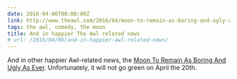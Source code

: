 ```yaml
---
date: 2016-04-06T00:00:00Z
link: http://www.theawl.com/2016/04/moon-to-remain-as-boring-and-ugly-as-ever
tags: the awl, comedy, the moon
title: And in happier The Awl related news
# url: /2016/04/06/and-in-happier-awl-related-news/
---
```


And in other happier Awl-related news, the [Moon To Remain As Boring And Ugly As Ever](http://www.theawl.com/2016/04/moon-to-remain-as-boring-and-ugly-as-ever). Unfortunately, it will not go green on April the 20th. 